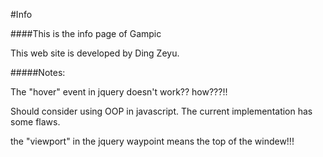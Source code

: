 #Info

####This is the info page of Gampic

This web site is developed by Ding Zeyu.

#####Notes:

The "hover" event in jquery doesn't work?? how???!!

Should consider using OOP in javascript.
The current implementation has some flaws.

the "viewport" in the jquery waypoint means the top of the windew!!!